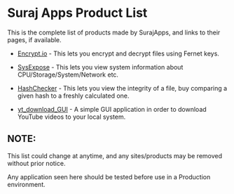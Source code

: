 # Suraj Apps Product List

This is the complete list of products made by SurajApps, and links to their pages, if available. 

- [Encrypt.io](https://surajapps.github.io/Encryptio) - This lets you encrypt and decrypt files using Fernet keys.

- [SysExpose](https://surajapps.github.io/SysExpose) - This lets you view system information about CPU/Storage/System/Network etc.

- [HashChecker](https://surajapps.github.io/HashChecker) - This lets you view the integrity of a file, buy comparing a given hash to a freshly calculated one.

- [yt_download_GUI](https://surajapps.github.io/yt_download_GUI) - A simple GUI application in order to download YouTube videos to your local system.

## NOTE: 

This list could change at anytime, and any sites/products may be removed without prior notice.

Any application seen here should be tested before use in a Production environment.
